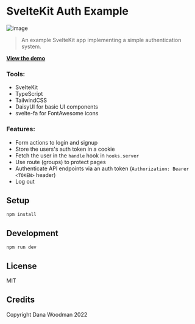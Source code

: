 # SvelteKit Auth Example

![image](https://user-images.githubusercontent.com/157695/190524032-cc22bf37-de46-4d9b-aa05-1c2ef7fca60f.png)

> An example SvelteKit app implementing a simple authentication system.

[**View the demo**](https://sveltekit-auth-example.pages.dev)

### Tools:

- SvelteKit
- TypeScript
- TailwindCSS
- DaisyUI for basic UI components
- svelte-fa for FontAwesome icons

### Features:

- Form actions to login and signup
- Store the users's auth token in a cookie
- Fetch the user in the `handle` hook in `hooks.server`
- Use route (groups) to protect pages
- Authenticate API endpoints via an auth token (`Authorization: Bearer <TOKEN>` header)
- Log out

## Setup

```shell
npm install
```

## Development

```shell
npm run dev
```

## License

MIT

## Credits

Copyright Dana Woodman 2022
